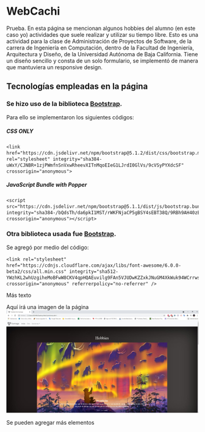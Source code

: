 # WebCachi
Prueba. En esta página se mencionan algunos hobbies del alumno (en este caso yo) actividades que suele realizar y utilizar su tiempo libre. Esto es una actividad para la clase de Administración de Proyectos de Software, de la carrera de Ingeniería en Computación, dentro de la Facultad de Ingeniería, Arquitectura y Diseño, de la Universidad Autónoma de Baja California. Tiene un diseño sencillo y consta de un solo formulario, se implementó de manera que mantuviera un responsive design.

## Tecnologías empleadas en la página

### Se hizo uso de la biblioteca [Bootstrap](https://getbootstrap.com/).

Para ello se implementaron los siguientes códigos:

##### *CSS ONLY*
```
<link href="https://cdn.jsdelivr.net/npm/bootstrap@5.1.2/dist/css/bootstrap.min.css" rel="stylesheet" integrity="sha384-uWxY/CJNBR+1zjPWmfnSnVxwRheevXITnMqoEIeG1LJrdI0GlVs/9cVSyPYXdcSF" crossorigin="anonymous">
```

##### *JavaScript Bundle with Popper*

```
<script src="https://cdn.jsdelivr.net/npm/bootstrap@5.1.1/dist/js/bootstrap.bundle.min.js" integrity="sha384-/bQdsTh/da6pkI1MST/rWKFNjaCP5gBSY4sEBT38Q/9RBh9AH40zEOg7Hlq2THRZ" crossorigin="anonymous"></script>
```


### Otra biblioteca usada fue [Bootstrap](https://fontawesome.com/).

Se agregó por medio del código:

```
<link rel="stylesheet" href="https://cdnjs.cloudflare.com/ajax/libs/font-awesome/6.0.0-beta2/css/all.min.css" integrity="sha512-YWzhKL2whUzgiheMoBFwW8CKV4qpHQAEuvilg9FAn5VJUDwKZZxkJNuGM4XkWuk94WCrrwslk8yWNGmY1EduTA==" crossorigin="anonymous" referrerpolicy="no-referrer" />
```

Más texto

Aquí irá una imagen de la página
![Primer Screenshot](img/ss1.jpg)


Se pueden agregar más elementos

